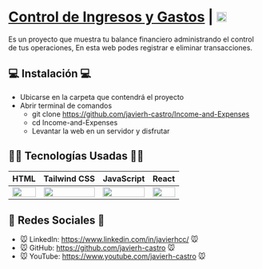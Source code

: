 # [Control de Ingresos y Gastos](https://income-expenses-example.netlify.app/) | [<img src="https://a.png" alt="Página Personal" class="footer-nav__link-image" height="20px" />](https://)

Es un proyecto que muestra tu balance financiero administrando el control de tus operaciones, En esta web podes registrar e eliminar transacciones.

## 💻 Instalación 💻
- Ubicarse en la carpeta que contendrá el proyecto
- Abrir terminal de comandos
  - git clone https://github.com/javierh-castro/Income-and-Expenses
  - cd Income-and-Expenses
  - Levantar la web en un servidor y disfrutar

## 👨‍💻 Tecnologías Usadas 👨‍💻
<table>
  <thead>
    <tr>
      <th>HTML</th>
      <th>Tailwind CSS</th>
      <th>JavaScript</th>
      <th>React</th>
    </tr>
  </thead>
  <tbody>
    <tr>
      <td>
        <img src="https://i.postimg.cc/rF6WrLjr/html.png" width="100%" />
      </td>
      <td>
        <img src="https://www.seotheater.de/wp-content/uploads/2021/01/tailwind-css.png" width="100%" />
      </td>
      <td>
        <img src="https://upload.wikimedia.org/wikipedia/commons/thumb/9/99/Unofficial_JavaScript_logo_2.svg/1200px-Unofficial_JavaScript_logo_2.svg.png" width="100%" />
      </td>
      <td>
        <img src="https://upload.wikimedia.org/wikipedia/commons/a/a7/React-icon.svg" width="100%" />
      </td>
    </tr>
  </tbody>
</table>

## 🤗 Redes Sociales 🤗
- 🐭 LinkedIn: https://www.linkedin.com/in/javierhcc/ 🐭
- 🐭 GitHub: https://github.com/javierh-castro 🐭
- 🐭 YouTube: https://www.youtube.com/javierh-castro 🐭
